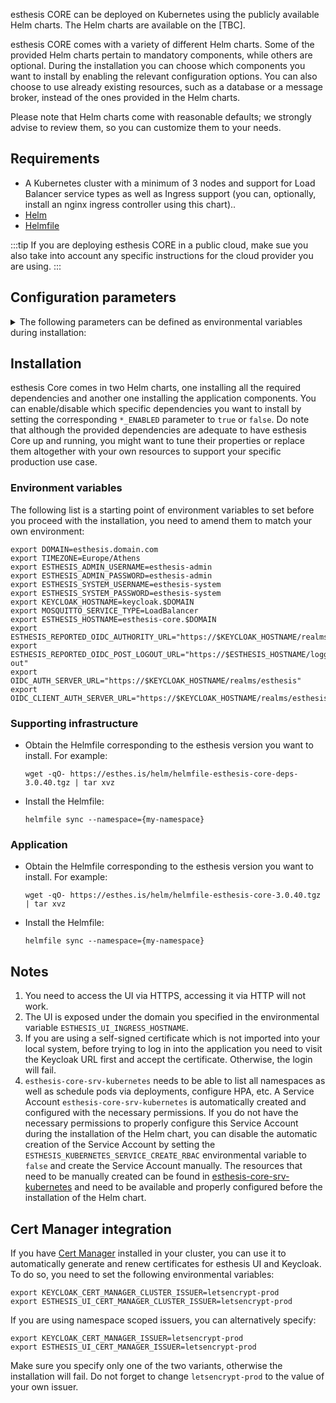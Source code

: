 esthesis CORE can be deployed on Kubernetes using the publicly available Helm charts. The Helm
charts are available on the [TBC].

esthesis CORE comes with a variety of different Helm charts. Some of the provided Helm charts
pertain to mandatory components, while others are optional. During the installation you can choose which
components you want to install by enabling the relevant configuration options. You can also choose
to use already existing resources, such as a database or a message broker, instead of the
ones provided in the Helm charts.

Please note that Helm charts come with reasonable defaults; we strongly advise to
review them, so you can customize them to your needs.

## Requirements
- A Kubernetes cluster with a minimum of 3 nodes and support for Load Balancer service types as well
  as Ingress support (you can, optionally, install an nginx ingress controller using this chart)..
- [Helm](https://helm.sh)
- [Helmfile](https://github.com/helmfile/helmfile)

:::tip
If you are deploying esthesis CORE in a public cloud, make sue you also take into account any
specific instructions for the cloud provider you are using.
:::

## Configuration parameters
<details><summary>The following parameters can be defined as environmental variables during installation:</summary>

### General
🔹 `TIMEZONE`<br/>
The containers timezone to set (note, some containers do not respect this setting).<br/>
Default: `Europe/Athens`

🔹 `ESTHESIS_LOG_LEVEL`<br/>
The log level to be used for the esthesis components (i.e. does not affect third-party components installed by the Helm chart).<br/>
Default: `WARN`

🔹 `IMAGE_PULL_SECRET`<br/>
The secret to use when pulling container images.<br/>
Default: ``

🔹 `INGRESS_CLASS_NAME`<br/>
The name of the ingress class to use.<br/>
Default: ``

### Accounts
🔹 `ESTHESIS_ADMIN_USERNAME`<br/>
The username of the esthesis administrator user. Use this account to connect to esthesis UI after installation is done.<br/>
Default: `esthesis-admin`

🔹 `ESTHESIS_ADMIN_PASSWORD`<br/>
The password of the esthesis administrator user.<br/>
Default: `esthesis-admin`

🔹 `ESTHESIS_SYSTEM_USERNAME`<br/>
The username of the esthesis system user. This is the user being used for esthesis inter-component
communication, as well as the default username for all other third-party products installed by the
Helm charts.<br/>
Default: `esthesis-system`

🔹 `ESTHESIS_SYSTEM_PASSWORD`<br/>
The password of the esthesis system user.<br/>
Default: `esthesis-system`

🔹 `ESTHESIS_SYSTEM_PASSWORD`<br/>
The password of the esthesis system user.<br/>
Default: `esthesis-system`

🔹 `ESTHESIS_KUBERNETES_SERVICE_CREATE_RBAC`<br/>
The Kubernetes microservice needs to be able to access the Kubernetes API to create resources. The
deployment can automatically create all necessary roles and bindings for it, however if you do not
have such permissions in your cluster you can disable it and create them manually.<br/>
Default: `true`

### Keycloak
🔹 `KEYCLOAK_ENABLED`<br/>
Whether Keycloak should be installed by this chart or not.<br/>
Default: `true`

🔹 `KEYCLOAK_HOSTNAME`<br/>
The hostname for Keycloak<br/>
Default: ``

🔹 `KEYCLOAK_CERT_MANAGER_CLUSTER_ISSUER`<br/>
The name of a Cert Manager cluster issuer to be used. This option is mutually exclusive with `KEYCLOAK_CERT_MANAGER_ISSUER`<br/>
Default: ``

🔹 `KEYCLOAK_CERT_MANAGER_ISSUER`<br/>
The name of a (namespace scoped) Cert Manager issuer to be used. This option is mutually exclusive
with `KEYCLOAK_CERT_MANAGER_CLUSTER_ISSUER`<br/>
Default: ``

### MongoDB
🔹 `MONGODB_ENABLED`<br/>
Whether MongoDB should be installed by this chart or not.<br/>
Default: `true`

🔹 `MONGODB_URL_CLUSTER`<br/>
The internal URL cluster components should use to connect to MongoDB.<br/>
Default: `mongodb://mongodb:27017`

🔹 `MONGODB_DATABASE`<br/>
The database name to use.<br/>
Default: `esthesiscore`

🔹 `MONGODB_USERNAME`<br/>
The username to authenticate with.<br/>
Default: As specified in `ESTHESIS_SYSTEM_USERNAME`

🔹 `MONGODB_PASSWORD`<br/>
The password to authenticate with.<br/>
Default: As specified in `ESTHESIS_SYSTEM_PASSWORD`

### OpenID Connect
🔹 `OIDC_AUTH_SERVER_URL`<br/>
The URL of the OpenID Connect authority to use. This URL should be accessible for intra-service
communication, so it does not need to be accessible for end-users.<br/>
Default: `http://keycloak.{{ .Namespace }}.svc.cluster.local/realms/esthesis`

🔹 `OIDC_CLIENT_AUTH_SERVER_URL`<br/>
The URL of the OpenID Connect authority to use when a service needs to authenticate autonomously
(this is needed for services of type 'system', which do not act on behalf of a user). This URL
should be accessible for intra-service communication, so it does not need to be accessible for
end-users.<br/>
Default: `http://keycloak.{{ .Namespace }}.svc.cluster.local/realms/esthesis`

🔹 `OIDC_TLS_VERIFICATION`<br/>
Whether TLS should be verified when contacting OpenID Connect authority.<br/>
Default: `required`

🔹 `ESTHESIS_REPORTED_OIDC_AUTHORITY_URL`<br/>
The URL of the OpenID Connect authority end-users use to authenticate.<br/>
Default: `http://keycloak.{{ .Namespace }}.svc.cluster.local/realms/esthesis`

🔹 `ESTHESIS_REPORTED_OIDC_POST_LOGOUT_URL`<br/>
The URL the user is forwarded to when logging out..<br/>
Default: `http://esthesis-core.{{ .Namespace }}.svc.cluster.local/logout`

### Ingress nginx
🔹 `INGRESS_NGINX_ENABLED`<br/>
Whether Ingress nginx should be installed by this chart or not.<br/>
Default: `false`

🔹 `INGRESS_NGINX_SSL_CERT_ARN`<br/>
The arn of the certificate.<br/>
Default: ``

### esthesis UI
🔹 `ESTHESIS_HOSTNAME`<br/>
The hostname of the ingress rule that will be created for esthesis UI.<br/>
Default: ``

🔹 `ESTHESIS_UI_LOGOUT_URL`<br/>
The URL to redirect to after logging out from esthesis UI.<br/>
Default: `/logout`

🔹 `ESTHESIS_UI_CERT_MANAGER_CLUSTER_ISSUER`<br/>
The name of a Cert Manager cluster issuer to be used. This option is mutually exclusive with `ESTHESIS_UI_CERT_MANAGER_ISSUER`<br/>
Default: ``

🔹 `ESTHESIS_UI_CERT_MANAGER_ISSUER`<br/>
The name of a (namespace scoped) Cert Manager issuer to be used. This option is mutually exclusive
with `ESTHESIS_UI_CERT_MANAGER_CLUSTER_ISSUER`<br/>
Default: ``

### Redis
🔹 `REDIS_ENABLED`<br/>
Whether Redis should be installed by this chart or not.<br/>
Default: `true`

🔹 `REDIS_HOSTS`<br/>
The list of Redis hosts to use. This URL should be accessible from components running inside the
Kubernetes cluster.<br/>
Default: `redis-master:6379/0`

### Mosquitto
🔹 `MOSQUITTO_ENABLED`<br/>
Whether Mosquitto should be installed by this chart or not.<br/>
Default: `true`

🔹 `MOSQUITTO_MUTUAL_TLS`<br/>
Whether Mosquitto sohuld be configured for mutual TLS.<br/>
Default: `false`

🔹 `MOSQUITTO_SUPERUSER`<br/>
The name of the supe-user account. This account will be able to freely publish and subscribe to/from
any topic. When enabling TLS, this should be equal to the CN of the certificate.<br/>
Default: `esthesis`

🔹 `MOSQUITTO_CA_CERT`<br/>
The certificate of the CA, encoded in Base64.<br/>
Default: ``

🔹 `MOSQUITTO_SERVER_CERT`<br/>
The certificate of the mosquitto server, encoded in Base64.<br/>
Default: ``

🔹 `MOSQUITTO_SERVER_KEY`<br/>
The private key of the mosquitto server, encoded in Base64.<br/>
Default: ``

🔹 `MOSQUITTO_SERVICE_TYPE`<br/>
The type of the service to expose Mosquitto by.<br/>
Default: `ClusterIP`

### InfluxDB
🔹 `INFLUXDB_ENABLED`<br/>
Whether InfluxDB should be installed by this chart or not.<br/>
Default: `true`

🔹 `INFLUXDB_SIZE`<br/>
InfluxDB storage size.<br/>
Default: `32Gi`

### Kafka
🔹 `KAFKA_ENABLED`<br/>
Whether Kafka should be installed by this chart or not.<br/>
Default: `true`

🔹 `KAFKA_BOOTSTRAP_SERVERS`<br/>
The list of Kafka bootstrap servers to use. This URL should be accessible from components running
inside the Kubernetes cluster.<br/>
Default: `kafka:9092`

### Camunda
🔹 `CAMUNDA_ENABLED`<br/>
Whether Camunda should be installed by this chart or not.<br/>
Default: `true`

🔹 `CAMUNDA_GATEWAY_URL_CLUSTER`<br/>
The URL of the Camunda gateway to use for internal connections. This URL should be accessible from
components running inside the Kubernetes cluster.<br/>
Default: `camunda-zeebe-gateway:26500`

</details>

## Installation
esthesis Core comes in two Helm charts, one installing all the required dependencies and another one
installing the application components. You can enable/disable which specific dependencies you want
to install by setting the corresponding `*_ENABLED` parameter to `true` or `false`. Do note that
although the provided dependencies are adequate to have esthesis Core up and running, you might want to
tune their properties or replace them altogether with your own resources to support your specific
production use case.

### Environment variables
The following list is a starting point of environment variables to set before you proceed with the
installation, you need to amend them to match your own environment:
```
export DOMAIN=esthesis.domain.com
export TIMEZONE=Europe/Athens
export ESTHESIS_ADMIN_USERNAME=esthesis-admin
export ESTHESIS_ADMIN_PASSWORD=esthesis-admin
export ESTHESIS_SYSTEM_USERNAME=esthesis-system
export ESTHESIS_SYSTEM_PASSWORD=esthesis-system
export KEYCLOAK_HOSTNAME=keycloak.$DOMAIN
export MOSQUITTO_SERVICE_TYPE=LoadBalancer
export ESTHESIS_HOSTNAME=esthesis-core.$DOMAIN
export ESTHESIS_REPORTED_OIDC_AUTHORITY_URL="https://$KEYCLOAK_HOSTNAME/realms/esthesis"
export ESTHESIS_REPORTED_OIDC_POST_LOGOUT_URL="https://$ESTHESIS_HOSTNAME/logged-out"
export OIDC_AUTH_SERVER_URL="https://$KEYCLOAK_HOSTNAME/realms/esthesis"
export OIDC_CLIENT_AUTH_SERVER_URL="https://$KEYCLOAK_HOSTNAME/realms/esthesis"
```

### Supporting infrastructure
- Obtain the Helmfile corresponding to the esthesis version you want to install. For example:
  ```shell
  wget -qO- https://esthes.is/helm/helmfile-esthesis-core-deps-3.0.40.tgz | tar xvz
  ```
- Install the Helmfile:
  ```shell
  helmfile sync --namespace={my-namespace}
  ```

### Application
- Obtain the Helmfile corresponding to the esthesis version you want to install. For example:
  ```shell
  wget -qO- https://esthes.is/helm/helmfile-esthesis-core-3.0.40.tgz | tar xvz
  ```
- Install the Helmfile:
  ```shell
  helmfile sync --namespace={my-namespace}
  ```

## Notes
1. You need to access the UI via HTTPS, accessing it via HTTP will not work.
2. The UI is exposed under the domain you specified in the environmental variable `ESTHESIS_UI_INGRESS_HOSTNAME`.
3. If you are using a self-signed certificate which is not imported into your local system, before
   trying to log in into the application you need to visit the Keycloak URL first and accept the
   certificate. Otherwise, the login will fail.
4. `esthesis-core-srv-kubernetes` needs to be able to list all namespaces as well as schedule pods
   via deployments, configure HPA, etc. A Service Account `esthesis-core-srv-kubernetes` is automatically
   created and configured with the necessary permissions. If you do not have the necessary permissions
	 to properly configure this Service Account during the installation of the Helm chart, you can
	 disable the automatic creation of the Service Account by setting the
	 `ESTHESIS_KUBERNETES_SERVICE_CREATE_RBAC` environmental variable to `false` and create the
	 Service Account manually. The resources that need to be manually created can be found in
	 [esthesis-core-srv-kubernetes](https://github.com/esthesis-iot/esthesis-helm/tree/main/esthesis-core/templates/srv-kubernetes/rbac) and need to be available and properly configured before the
	 installation of the Helm chart.

## Cert Manager integration
If you have [Cert Manager](https://cert-manager.io) installed in your cluster, you can use it to
automatically generate and renew certificates for esthesis UI and Keycloak. To do so, you need to
set the following environmental variables:

```
export KEYCLOAK_CERT_MANAGER_CLUSTER_ISSUER=letsencrypt-prod
export ESTHESIS_UI_CERT_MANAGER_CLUSTER_ISSUER=letsencrypt-prod
```

If you are using namespace scoped issuers, you can alternatively specify:

```
export KEYCLOAK_CERT_MANAGER_ISSUER=letsencrypt-prod
export ESTHESIS_UI_CERT_MANAGER_ISSUER=letsencrypt-prod
```

Make sure you specify only one of the two variants, otherwise the installation will fail. Do not
forget to change `letsencrypt-prod` to the value of your own issuer.
